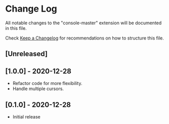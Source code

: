 # Change Log

All notable changes to the "console-master" extension will be documented in this file.

Check [Keep a Changelog](http://keepachangelog.com/) for recommendations on how to structure this file.

## [Unreleased]

## [1.0.0] - 2020-12-28

- Refactor code for more flexibility.
- Handle multiple cursors.

## [0.1.0] - 2020-12-28

- Initial release
